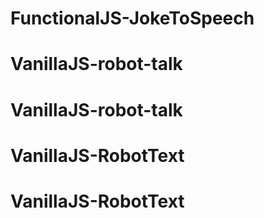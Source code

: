 # FunctionalJS-JokeToSpeech
# VanillaJS-robot-talk
# VanillaJS-robot-talk
# VanillaJS-RobotText
# VanillaJS-RobotText
